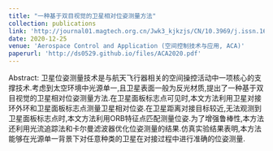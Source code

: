 ```yaml
---
title: "一种基于双目视觉的卫星相对位姿测量方法"
collection: publications
link: 'http://journal01.magtech.org.cn/Jwk3_kjkzjs/CN/10.3969/j.issn.1674%EE%80%911579.2020.06.007'
date: 2020-12-25
venue: 'Aerospace Control and Application (空间控制技术与应用, ACA)'
paperurl: 'http://ds0529.github.io/files/ACA2020.pdf'
---
```


Abstract: 卫星位姿测量技术是与航天飞行器相关的空间操控活动中一项核心的支撑技术.考虑到太空环境中光源单一,且卫星表面一般为反光材质,提出了一种基于双目视觉的卫星相对位姿测量方法.在卫星面板标志点可见时,本文方法利用卫星对接环外环和卫星面板标志点测量卫星相对位姿.在卫星距离对接目标较近,无法观测到卫星面板标志点时,本文方法利用ORB特征点匹配测量位姿.为了增强鲁棒性,本方法还利用光流追踪法和卡尔曼滤波器优化位姿测量的结果.仿真实验结果表明,本方法能够在光源单一背景下对任意种类的卫星在对接过程中进行准确的位姿测量.
